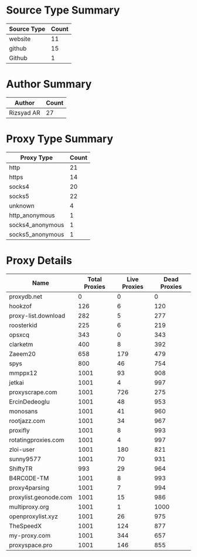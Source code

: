 # Source Type Summary

| Source Type | Count |
|-------------|-------|
| website | 11 |
| github | 15 |
| Github | 1 |


# Author Summary

| Author | Count |
|--------|-------|
| Rizsyad AR | 27 |


# Proxy Type Summary

| Proxy Type | Count |
|------------|-------|
| http | 21 |
| https | 14 |
| socks4 | 20 |
| socks5 | 22 |
| unknown | 4 |
| http_anonymous | 1 |
| socks4_anonymous | 1 |
| socks5_anonymous | 1 |


# Proxy Details

| Name | Total Proxies | Live Proxies | Dead Proxies |
|------|---------------|--------------|---------------|
| proxydb.net | 0 | 0 | 0 |
| hookzof | 126 | 6 | 120 |
| proxy-list.download | 282 | 5 | 277 |
| roosterkid | 225 | 6 | 219 |
| opsxcq | 343 | 0 | 343 |
| clarketm | 400 | 8 | 392 |
| Zaeem20 | 658 | 179 | 479 |
| spys | 800 | 46 | 754 |
| mmppx12 | 1001 | 93 | 908 |
| jetkai | 1001 | 4 | 997 |
| proxyscrape.com | 1001 | 726 | 275 |
| ErcinDedeoglu | 1001 | 48 | 953 |
| monosans | 1001 | 41 | 960 |
| rootjazz.com | 1001 | 34 | 967 |
| proxifly | 1001 | 8 | 993 |
| rotatingproxies.com | 1001 | 4 | 997 |
| zloi-user | 1001 | 180 | 821 |
| sunny9577 | 1001 | 70 | 931 |
| ShiftyTR | 993 | 29 | 964 |
| B4RC0DE-TM | 1001 | 8 | 993 |
| proxy4parsing | 1001 | 7 | 994 |
| proxylist.geonode.com | 1001 | 15 | 986 |
| multiproxy.org | 1001 | 1 | 1000 |
| openproxylist.xyz | 1001 | 26 | 975 |
| TheSpeedX | 1001 | 124 | 877 |
| my-proxy.com | 1001 | 344 | 657 |
| proxyspace.pro | 1001 | 146 | 855 |
